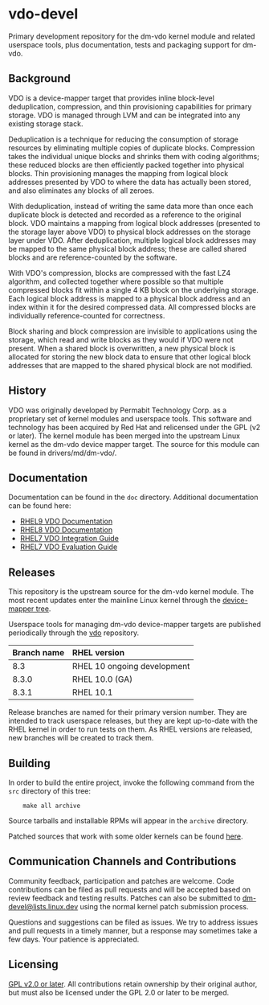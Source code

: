# vdo-devel

Primary development repository for the dm-vdo kernel module and related
userspace tools, plus documentation, tests and packaging support for dm-vdo.

## Background

VDO is a device-mapper target that provides inline block-level deduplication,
compression, and thin provisioning capabilities for primary storage. VDO
is managed through LVM and can be integrated into any existing storage stack.

Deduplication is a technique for reducing the consumption of storage resources
by eliminating multiple copies of duplicate blocks. Compression takes the
individual unique blocks and shrinks them with coding algorithms; these reduced
blocks are then efficiently packed together into physical blocks. Thin
provisioning manages the mapping from logical block addresses presented by VDO
to where the data has actually been stored, and also eliminates any blocks of
all zeroes.

With deduplication, instead of writing the same data more than once each
duplicate block is detected and recorded as a reference to the original
block. VDO maintains a mapping from logical block addresses (presented to the
storage layer above VDO) to physical block addresses on the storage layer
under VDO. After deduplication, multiple logical block addresses may be mapped
to the same physical block address; these are called shared blocks and are
reference-counted by the software.

With VDO's compression, blocks are compressed with the fast LZ4 algorithm, and
collected together where possible so that multiple compressed blocks fit within
a single 4 KB block on the underlying storage. Each logical block address is
mapped to a physical block address and an index within it for the desired
compressed data. All compressed blocks are individually reference-counted for
correctness.

Block sharing and block compression are invisible to applications using the
storage, which read and write blocks as they would if VDO were not present.
When a shared block is overwritten, a new physical block is allocated for
storing the new block data to ensure that other logical block addresses that
are mapped to the shared physical block are not modified.

## History

VDO was originally developed by Permabit Technology Corp. as a proprietary set
of kernel modules and userspace tools. This software and technology has been
acquired by Red Hat and relicensed under the GPL (v2 or later). The kernel
module has been merged into the upstream Linux kernel as the dm-vdo device
mapper target. The source for this module can be found in drivers/md/dm-vdo/.

## Documentation

Documentation can be found in the `doc` directory. Additional documentation
can be found here:

- [RHEL9 VDO Documentation](https://access.redhat.com/documentation/en-us/red_hat_enterprise_linux/9/html/deduplicating_and_compressing_logical_volumes_on_rhel/index)
- [RHEL8 VDO Documentation](https://access.redhat.com/documentation/en-us/red_hat_enterprise_linux/8/html/deduplicating_and_compressing_storage/index)
- [RHEL7 VDO Integration Guide](https://access.redhat.com/documentation/en-us/red_hat_enterprise_linux/7/html/storage_administration_guide/vdo-integration)
- [RHEL7 VDO Evaluation Guide](https://access.redhat.com/documentation/en-us/red_hat_enterprise_linux/7/html/storage_administration_guide/vdo-evaluation)

## Releases

This repository is the upstream source for the dm-vdo kernel module. The most
recent updates enter the mainline Linux kernel through the 
[device-mapper tree](https://git.kernel.org/pub/scm/linux/kernel/git/device-mapper/linux-dm.git/).

Userspace tools for managing dm-vdo device-mapper targets are published
periodically through the [vdo](https://github.com/dm-vdo/vdo) repository.

Branch name | RHEL version
:---------- | :--------------------------
8.3         | RHEL 10 ongoing development 
8.3.0       | RHEL 10.0 (GA)       
8.3.1       | RHEL 10.1            

Release branches are named for their primary version number. They are intended
to track userspace releases, but they are kept up-to-date with the RHEL kernel
in order to run tests on them. As RHEL versions are released, new branches will
be created to track them.

## Building

In order to build the entire project, invoke the following command from the
`src` directory of this tree:

        make all archive

Source tarballs and installable RPMs will appear in the `archive` directory.

Patched sources that work with some older kernels can be found
[here](https://github.com/rhawalsh/kvdo).

## Communication Channels and Contributions

Community feedback, participation and patches are welcome. Code contributions
can be filed as pull requests and will be accepted based on review feedback
and testing results. Patches can also be submitted to dm-devel@lists.linux.dev
using the normal kernel patch submission process.

Questions and suggestions can be filed as issues. We try to address issues and
pull requests in a timely manner, but a response may sometimes take a few
days. Your patience is appreciated.

## Licensing

[GPL v2.0 or later](https://www.gnu.org/licenses/old-licenses/gpl-2.0.en.html).
All contributions retain ownership by their original author, but must also
be licensed under the GPL 2.0 or later to be merged.

